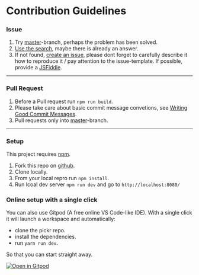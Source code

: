 # Contribution Guidelines

### Issue

 1. Try [master](https://github.com/Simonwep/pickr/tree/master)-branch, perhaps the problem has been solved.
 2. [Use the search](https://github.com/Simonwep/pickr/search?type=Issues), maybe there is already an answer.
 3. If not found, [create an issue](https://github.com/Simonwep/pickr/issues/new), please dont forget to carefully describe it how to reproduce it / pay attention to the issue-template. If possible, provide a [JSFiddle](https://jsfiddle.net/).

***

### Pull Request

 1. Before a Pull request run `npm run build`.
 2. Please take care about basic commit message convetions, see [Writing Good Commit Messages](https://github.com/erlang/otp/wiki/writing-good-commit-messages).
 3. Pull requests only into [master](https://github.com/Simonwep/pickr/tree/master)-branch.

***

### Setup

This project requires [npm](https://nodejs.org/en/).

 1. Fork this repo on [github](https://github.com/Simonwep/pickr).
 2. Clone locally.
 3. From your local repro run `npm install`.
 4. Run lcoal dev server `npm run dev` and go to `http://localhost:8080/`

### Online setup with a single click

You can also use Gitpod (A free online VS Code-like IDE). With a single click it will launch a workspace and automatically:

- clone the pickr repo.
- install the dependencies.
- run `yarn run dev`.

So that you can start straight away.

[![Open in Gitpod](https://gitpod.io/button/open-in-gitpod.svg)](https://gitpod.io/#https://github.com/Simonwep/pickr)
